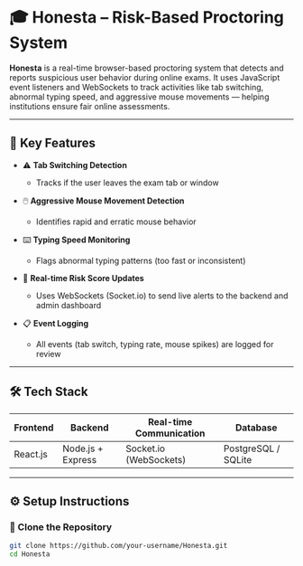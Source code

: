 # 🎓 Honesta – Risk-Based Proctoring System

**Honesta** is a real-time browser-based proctoring system that detects and reports suspicious user behavior during online exams. It uses JavaScript event listeners and WebSockets to track activities like tab switching, abnormal typing speed, and aggressive mouse movements — helping institutions ensure fair online assessments.

---

## 🚀 Key Features

- ⚠️ **Tab Switching Detection**
  - Tracks if the user leaves the exam tab or window

- 🖱️ **Aggressive Mouse Movement Detection**
  - Identifies rapid and erratic mouse behavior

- ⌨️ **Typing Speed Monitoring**
  - Flags abnormal typing patterns (too fast or inconsistent)

- 🔄 **Real-time Risk Score Updates**
  - Uses WebSockets (Socket.io) to send live alerts to the backend and admin dashboard

- 📋 **Event Logging**
  - All events (tab switch, typing rate, mouse spikes) are logged for review

---

## 🛠 Tech Stack

| Frontend         | Backend           | Real-time Communication | Database          |
|------------------|-------------------|--------------------------|-------------------|
| React.js         | Node.js + Express | Socket.io (WebSockets)   | PostgreSQL / SQLite |

---

## ⚙️ Setup Instructions

### 🔽 Clone the Repository

```bash
git clone https://github.com/your-username/Honesta.git
cd Honesta
